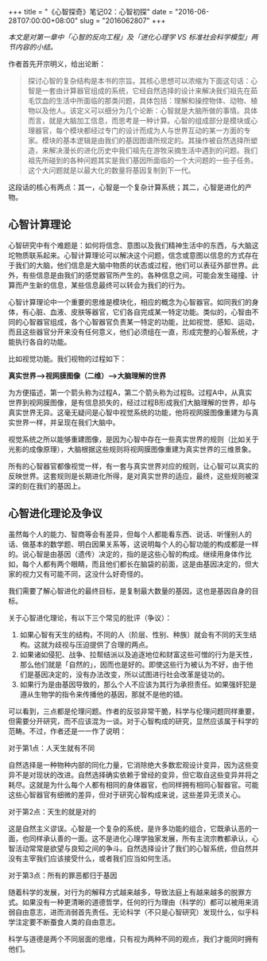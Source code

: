 +++
title = "《心智探奇》笔记02：心智初探"
date = "2016-06-28T07:00:00+08:00"
slug = "2016062807"
+++

*本文是对第一章中「心智的反向工程」及「进化心理学 VS 标准社会科学模型」两节内容的小结。*

作者首先开宗明义，给出论断：

>探讨心智的复杂结构是本书的宗旨。其核心思想可以浓缩为下面这句话：心智是一套由计算器官组成的系统，它经自然选择的设计来解决我们祖先在茹毛饮血的生活中所面临的那类问题，具体包括：理解和操控物体、动物、植物以及他人。该定义可以细分为几个论断：心智就是大脑所做的事情。具体而言，就是大脑加工信息，而思考是一种计算。心智的组成部分是模块或心理器官，每个模块都经过专门的设计而成为人与世界互动的某一方面的专家。模块的基本逻辑是由我们的基因图谱所规定的。其操作被自然选择所塑造，来解决漫长的进化历史中我们祖先在游牧采摘生活中遇到的问题。我们祖先所碰到的各种问题其实是我们基因所面临的一个大问题的一些子任务。这个大问题就是以最大化的数量将基因复制到下一代。

这段话的核心有两点：其一，心智是一个复杂计算系统；其二，心智是进化的产物。

## 心智计算理论

心智研究中有个难题是：如何将信念、意图以及我们精神生活中的东西，与大脑这坨物质联系起来。心智计算理论可以解决这个问题，信念或意图以信息的方式存在于我们的大脑，他们信息是大脑中物质的状态或过程，他们可以表征外部世界。此外，有些信息是由我们的感觉器官所产生的。各种信息之间，可能会发生碰撞、计算而产生新的信息，某些信息最终可以转会为我们的行为。

心智计算理论中一个重要的思维是模块化，相应的概念为心智器官。如同我们的身体，有心脏、血液、皮肤等器官，它们各自完成某一特定功能。类似的，心智由不同的心智器官组成，各个心智器官负责某一特定的功能，比如视觉、感知、运动，而且这些器官分开来没有任何意义，他们必须组在一直，形成完整的心智系统，才能执行各自的功能。

比如视觉功能。我们视物的过程如下：

**真实世界——>视网膜图像（二维）——>大脑理解的世界**

为方便描述，第一个箭头称为过程A，第二个箭头称为过程B。过程A中，从真实世界到视网膜图像，是有信息损失的，经过过程B形成我们大脑理解的世界，却与真实世界无异。这毫无疑问是心智中视觉系统的功能，他将视网膜图像重建为与真实世界一样，并呈现在我们大脑中。

视觉系统之所以能够重建图像，是因为心智中存在一些真实世界的规则（比如关于光影的成像原理），大脑根据这些规则将视网膜图像重建为真实世界的三维景象。

所有的心智器官都像视觉一样，有一套与真实世界对应的规则，让心智可以真实的反映世界。这套规则是长期进化所得，是对真实世界的适应，最终，这些规则被深深的刻在我们的基因上。

## 心智进化理论及争议

虽然每个人的能力、智商等会有差异，但每个人都能看东西、说话、听懂别人的话、做基本的数学题、明白因果关系等，这说明每个人的心智功能的构成都是一样的。说心智是由基因（遗传）决定的，指的是这些心智的构成。继续用身体作比如，每个人都有两个眼睛，而且他们都长在脑袋的前面，这是由基因决定的，但大家的视力又有可能不同，这没什么好奇怪的。

我们需要了解心智进化的最终目标，是复制最大数量的基因，这也是基因自身的目标。

关于心智进化理论，有以下三个常见的批评（争议）：

1. 如果心智有天生的结构，不同的人（阶层、性别、种族）就会有不同的天生结构。这就为歧视与压迫提供了合理的两点。
2. 如果诸如侵犯、战争、拉帮结派以及追逐地位和财富这些可憎的行为是天性，那么他们就是「自然的」，因而也是好的。即使这些行为被认为不好，由于他们是基因决定的，没有办法改变，所以试图进行社会改革是徒功的。
3. 如果行为是由基因导致的，那么个人不应该为其行为承担责任。如果强奸犯是遵从生物学的指令来传播他的基因，那就不是他的错。

可以看到，三点都是伦理问题。作者的反驳非常干脆，科学与伦理问题同样重要，但需要分开研究，而不应该混为一谈。对于心智构成的研究，显然应该属于科学的范畴。不过，作者还是一一作了说明：

对于第1点：人天生就有不同

自然选择是一种物种内部的同化力量，它消除绝大多数宏观设计变异，因为这些变异不是对现状的改进。自然选择确实依赖于曾经的变异，但它取自这些变异并将之耗尽。这就是为什么每个人都有相同的身体器官，也同样拥有相同心智器官。可能这些心智器官有细微的差异，但对于研究心智构成来说，这些差异无须关心。

对于第2点：天生的就是对的

这是自然主义谬误。心智是一个复杂的系统，是许多功能的组合，它既承认恶的一面，也同样承认善的一面。这不是进化心理学独家发展，所有主流宗教都承认，心智活动常常是欲望与良知之间的争斗。自然选择设计了我们的心智系统，但自然并没有主宰我们应该接受什么，或者我们应当如何生活。

对于第3点：所有的罪恶都归于基因

随着科学的发展，对行为的解释方式越来越多，导致法庭上有越来越多的脱罪方式。如果没有一种更清晰的道德哲学，任何的行为理由（科学的）都可以被用来消弱自由意志，进而消弱首先责任。无论科学（不只是心智研究）发现什么，似乎科学注定要不断蚕食人类的自由意志。

科学与道德是两个不同层面的思维，只有视为两种不同的观点，我们才能同时拥有他们。

